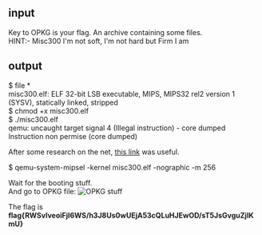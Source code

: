 ## input
Key to OPKG is your flag. 
An archive containing some files.  
HINT:- Misc300 I'm not soft, I'm not hard but Firm I am  

## output
$ file *  
misc300.elf: ELF 32-bit LSB executable, MIPS, MIPS32 rel2 version 1 (SYSV), statically linked, stripped  
$ chmod +x misc300.elf  
$ ./misc300.elf  
qemu: uncaught target signal 4 (Illegal instruction) - core dumped  
Instruction non permise (core dumped)  

After some research on the net, [this link](https://wiki.openwrt.org/doc/howto/qemu) was useful.  

$ qemu-system-mipsel -kernel misc300.elf -nographic -m 256

Wait for the booting stuff.  
And go to OPKG file:
![OPKG stuff](https://github.com/mhackgyver-squad/mhackgyver/blob/master/writeup/images/Misc3.png)

The flag is __flag{RWSvIveoiFjI6WS/h3J8Us0wUEjA53cQLuHJEwOD/sT5JsGvguZjlKmU}__
